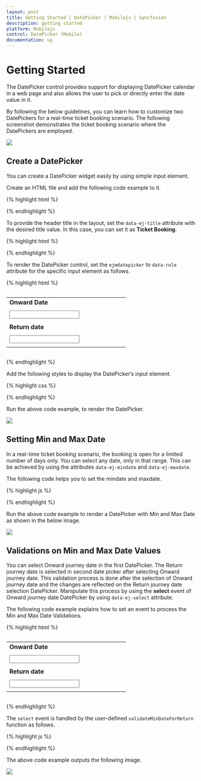 ```yaml
---
layout: post
title: Getting Started | DatePicker | Mobilejs | Syncfusion
description: getting started
platform: Mobilejs
control: DatePicker (Mobile)
documentation: ug
---
```


# Getting Started

The DatePicker control provides support for displaying DatePicker calendar in a web page and also allows the user to pick or directly enter the date value in it. 

By following the below guidelines, you can learn how to customize two DatePickers for a real-time ticket booking scenario. The following screenshot demonstrates the ticket booking scenario where the DatePickers are employed.

![](Getting-Started_images/Getting-Started_img1.png)



## Create a DatePicker

You can create a DatePicker widget easily by using simple input element. 

Create an HTML file and add the following code example to it.

{% highlight html %}

<!DOCTYPE html>
<html>
<head>
    <title>Ticket Booking</title>
    <meta id="viewport" name="viewport" content="width=device-width, initial-scale=1.0,maximum-scale=1.0, user-scalable=no" />
    <link href="[http://cdn.syncfusion.com/{{ site.releaseversion }}/js/mobile/ej.mobile.all.min.css](http://cdn.syncfusion.com/{{ site.releaseversion }}/js/mobile/ej.mobile.all.min.css)" rel="stylesheet" />
    <script src="[http://cdn.syncfusion.com/js/assets/external/jquery-1.10.2.min.js](http://cdn.syncfusion.com/js/assets/external/jquery-1.10.2.min.js)"></script>
    <script src="[http://cdn.syncfusion.com/js/assets/external/jsrender.min.js](http://cdn.syncfusion.com/js/assets/external/jsrender.min.js)"></script>
    <script src="[http://cdn.syncfusion.com/{{ site.releaseversion }}/js/mobile/ej.mobile.all.min.js](http://cdn.syncfusion.com/{{ site.releaseversion }}/js/mobile/ej.mobile.all.min.js)"></script>
</head>
<body>
    <div>
        <div id="header" data-role="ejmnavigationbar" data-ej-title="Ticket Booking" data-ej-isrelative="true" data-ej-titlealignment="center"></div>
        <!--Add Datepicker element here-->
    </div>
</body>
</html>
	   
{% endhighlight %}

To provide the header title in the layout, set the `data-ej-title` attribute with the desired title value. In this case, you can set it as **Ticket Booking**.

{% highlight html %}

<div id="header" data-role="ejmnavigationbar" data-ej-title="Ticket Booking" data-ej-isrelative="true" data-ej-titlealignment="center"></div>

{% endhighlight %}  

To render the DatePicker control, set the `ejmdatepicker` to `data-role` attribute for the specific input element as follows.

{% highlight html %}

   <table>
        <tr>
            <td class="tdclass">Onward Date</td>
        </tr>
        <tr>
            <td class="tdclass">
                <span class="innerdp">
                    <input id="startDate" data-role="ejmdatepicker" />
                </span>
            </td>
        </tr>
        <tr>
            <td class="tdclass">Return date</td>
        </tr>
        <tr>
            <td class="tdclass">
                <span class="innerdp">
                    <input id="endDate" data-role="ejmdatepicker" />
                </span>
            </td>
        </tr>
   </table>
	 
{% endhighlight %}

Add the following styles to display the DatePicker’s input element.

{% highlight css %}

<style type="text/css">
    .tdclass {
        width: 300px;
        font-weight: bold;
        padding-bottom: 10px;
    }
    table {
        margin: 30px auto;
    }
</style>
	   
{% endhighlight %}
   
Run the above code example, to render the DatePicker.

![](Getting-Started_images/Getting-Started_img2.png)


## Setting Min and Max Date 

In a real-time ticket booking scenario, the booking is open for a limited number of days only. You can select any date, only in that range. This can be achieved by using the attributes `data-ej-mindate` and `data-ej-maxdate`. 

The following code helps you to set the mindate and maxdate.

{% highlight js %}

<script type="text/javascript">
	
var curDate = new Date();// Mention the current date.

// The following code mentions 2 years from the current date.
var rangeDate = new Date(curDate.getFullYear() + 2, curDate.getMonth(), curDate.getDate());

// Sets minDate and maxDate at the time of document ready.
$(function () {
	var startdate = $("#startDate").data("ejmDatePicker");
	startdate.option({ "minDate": curDate, "maxDate": rangeDate });
	var enddate = $("#endDate").data("ejmDatePicker");
	enddate.option({ "minDate": curDate, "maxDate": rangeDate });
});

</script>

{% endhighlight %}

Run the above code example to render a DatePicker with Min and Max Date as shown in the below image.

![](Getting-Started_images/Getting-Started_img3.png)

## Validations on Min and Max Date Values

You can select Onward journey date in the first DatePicker. The Return journey date is selected in second date picker after selecting Onward journey date. This validation process is done after the selection of Onward journey date and the changes are reflected on the Return journey date selection DatePicker. Manipulate this process by using the **select** event of Onward journey date DatePicker by using `data-ej-select` attribute. 

The following code example explains how to set an event to process the Min and Max Date Validations.

{% highlight html %}

   <table>
        <tr>
            <td class="tdclass">Onward Date</td>
        </tr>
        <tr>
            <td class="tdclass">
                <span class="innerdp">
                    <input id="startDate" data-role="ejmdatepicker" data-ej-select="validateMinDateForReturn" />
                </span>
            </td>
        </tr>
        <tr>
            <td class="tdclass">Return date</td>
        </tr>
        <tr>
            <td class="tdclass">
                <span class="innerdp">
                    <input id="endDate" data-role="ejmdatepicker" />
                </span>
            </td>
        </tr>
    </table>

{% endhighlight %}

The `select` event is handled by the user-defined `validateMinDateForReturn` function as follows.

{% highlight js %}

<script type="text/javascript">

function validateMinDateForReturn (args) {
	var selDate = new Date(args.value); // Mentions the selected date.
	minDatepicker = $("#endDate").data("ejmDatePicker");// Creates DatePicker object
	minDatepicker.option({ "minDate": selDate });// Sets minDate property through setModel of DatePicker object.
}

</script>

{% endhighlight %}

The above code example outputs the following image.

![](Getting-Started_images/Getting-Started_img4.png)